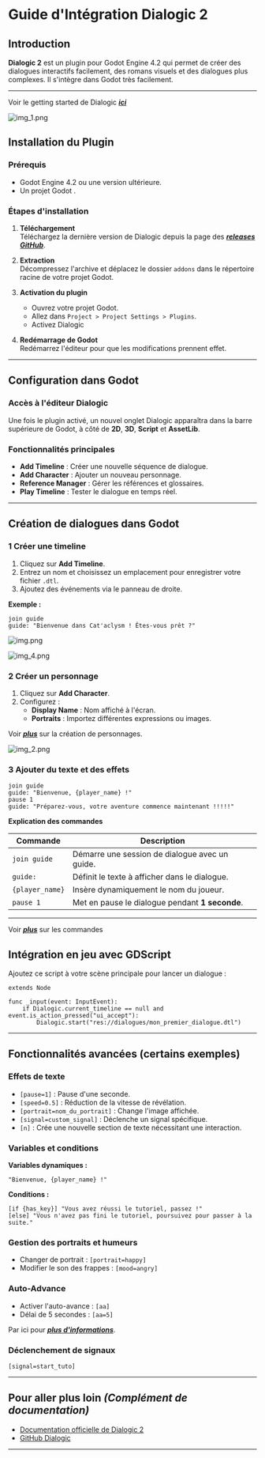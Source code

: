 
# Guide d'Intégration Dialogic 2 

## Introduction

**Dialogic 2** est un plugin pour Godot Engine 4.2 qui permet de créer des dialogues interactifs facilement, des romans visuels et des dialogues plus complexes. Il s'intègre dans Godot très facilement.

---
Voir le getting started de Dialogic [**_ici_**](https://docs.dialogic.pro/getting-started.html)

![img_1.png](../../../static/img/dialogic_interface.png)
## Installation du Plugin

### Prérequis

- Godot Engine 4.2 ou une version ultérieure.
- Un projet Godot .

### Étapes d'installation

1. **Téléchargement**  
   Téléchargez la dernière version de Dialogic depuis la page des [**_releases GitHub_**](https://github.com/dialogic-godot/dialogic/releases).

2. **Extraction**  
   Décompressez l'archive et déplacez le dossier `addons` dans le répertoire racine de votre projet Godot.

3. **Activation du plugin**
   - Ouvrez votre projet Godot.
   - Allez dans `Project > Project Settings > Plugins`.
   - Activez Dialogic

4. **Redémarrage de Godot**  
   Redémarrez l'éditeur pour que les modifications prennent effet.

---

## Configuration dans Godot

### Accès à l'éditeur Dialogic

Une fois le plugin activé, un nouvel onglet Dialogic apparaîtra dans la barre supérieure de Godot, à côté de **2D**, **3D**, **Script** et **AssetLib**.

### Fonctionnalités principales

- **Add Timeline** : Créer une nouvelle séquence de dialogue.
- **Add Character** : Ajouter un nouveau personnage.
- **Reference Manager** : Gérer les références et glossaires.
- **Play Timeline** : Tester le dialogue en temps réel.

---

## Création de dialogues dans Godot

### 1 Créer une timeline

1. Cliquez sur **Add Timeline**.
2. Entrez un nom et choisissez un emplacement pour enregistrer votre fichier `.dtl`.
3. Ajoutez des événements via le panneau de droite.

**Exemple :**

```
join guide
guide: "Bienvenue dans Cat'aclysm ! Êtes-vous prêt ?"
```

![img.png](../../../static/img/dialogic1.png) 

![img_4.png](../../../static/img/dialogic_timeline.png)

### 2 Créer un personnage

1. Cliquez sur **Add Character**.
2. Configurez :
   - **Display Name** : Nom affiché à l'écran.
   - **Portraits** : Importez différentes expressions ou images.

Voir [**_plus_**](https://docs.dialogic.pro/characters-and-portraits.html) sur la création de personnages.

![img_2.png](../../../static/img/dialogic_character.png)

### 3 Ajouter du texte et des effets

```
join guide
guide: "Bienvenue, {player_name} !"
pause 1
guide: "Préparez-vous, votre aventure commence maintenant !!!!!"

```
**Explication des commandes**

| Commande        | Description                                     |
|-----------------|-------------------------------------------------|
| `join guide`    | Démarre une session de dialogue avec un guide.  |
| `guide:`        | Définit le texte à afficher dans le dialogue.   |
| `{player_name}` | Insère dynamiquement le nom du joueur.          |
| `pause 1`       | Met en pause le dialogue pendant **1 seconde**. |

---
Voir [**_plus_**](https://docs.dialogic.pro/writing-texts.html) sur les commandes

## Intégration en jeu avec GDScript

Ajoutez ce script à votre scène principale pour lancer un dialogue :

```gdscript
extends Node

func _input(event: InputEvent):
    if Dialogic.current_timeline == null and event.is_action_pressed("ui_accept"):
        Dialogic.start("res://dialogues/mon_premier_dialogue.dtl")
```

---

## Fonctionnalités avancées (certains exemples)

### Effets de texte

- `[pause=1]` : Pause d'une seconde.
- `[speed=0.5]` : Réduction de la vitesse de révélation.
- `[portrait=nom_du_portrait]` : Change l'image affichée.
- `[signal=custom_signal]` : Déclenche un signal spécifique.
- `[n]` : Crée une nouvelle section de texte nécessitant une interaction.

### Variables et conditions

**Variables dynamiques :**

```gdscript
"Bienvenue, {player_name} !"
```

**Conditions :**

```gdscript
[if {has_key}] "Vous avez réussi le tutoriel, passez !"
[else] "Vous n'avez pas fini le tutoriel, poursuivez pour passer à la suite."
```

### Gestion des portraits et humeurs

- Changer de portrait : `[portrait=happy]`
- Modifier le son des frappes : `[mood=angry]`

### Auto-Advance

- Activer l'auto-avance : `[aa]`
- Délai de 5 secondes : `[aa=5]`

Par ici pour [**_plus d'informations_**](https://docs.dialogic.pro/auto-advance.html).

### Déclenchement de signaux

```gdscript
[signal=start_tuto]
```

---

## Pour aller plus loin _(Complément de documentation)_

- [Documentation officielle de Dialogic 2](https://docs.dialogic.pro/)
- [GitHub Dialogic](https://github.com/dialogic-godot/dialogic)

---
